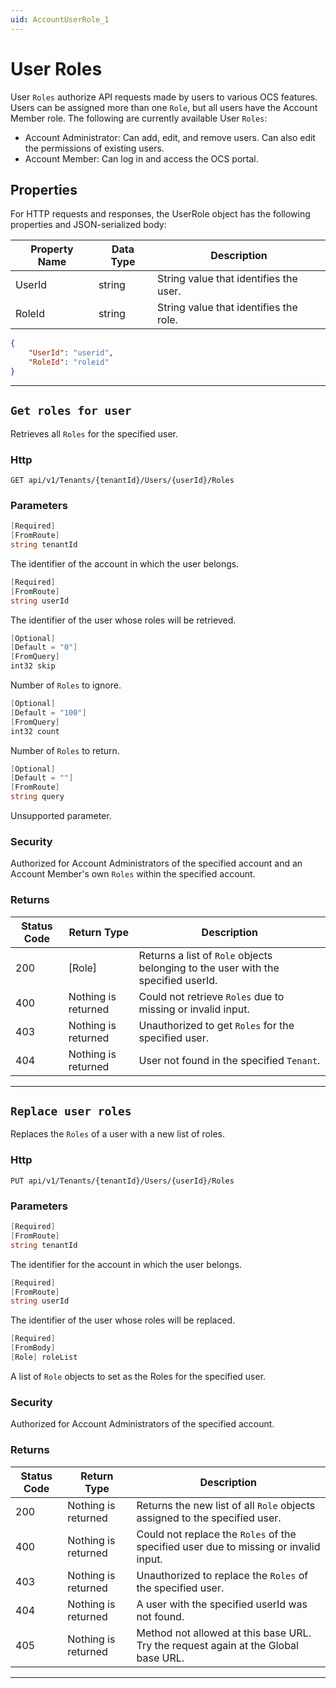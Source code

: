 ```yaml
---
uid: AccountUserRole_1
---
```


# User Roles

User `Roles` authorize API requests made by users to various OCS features. Users can be assigned more than one `Role`,
but all users have the Account Member role. The following are currently available User `Roles`:
- Account Administrator: Can add, edit, and remove users. Can also edit the permissions of existing users.
- Account Member: Can log in and access the OCS portal.


## Properties

For HTTP requests and responses, the UserRole object has the following properties and JSON-serialized body: 

| Property Name | Data Type | Description |
| --- | --- | ---  |
| UserId | string | String value that identifies the user. |
| RoleId | string | String value that identifies the role. |


```json
{
	"UserId": "userid",
	"RoleId": "roleid"
}
```
***

## `Get roles for user`

Retrieves all `Roles` for the specified user.

### Http

`GET api/v1/Tenants/{tenantId}/Users/{userId}/Roles`


### Parameters

```csharp
[Required]
[FromRoute]
string tenantId
```

The identifier of the account in which the user belongs.
```csharp
[Required]
[FromRoute]
string userId
```

The identifier of the user whose roles will be retrieved.
```csharp
[Optional]
[Default = "0"]
[FromQuery]
int32 skip
```

Number of `Roles` to ignore.
```csharp
[Optional]
[Default = "100"]
[FromQuery]
int32 count
```

Number of `Roles` to return.
```csharp
[Optional]
[Default = ""]
[FromRoute]
string query
```

Unsupported parameter.


### Security

Authorized for Account Administrators of the specified account and an Account Member's own `Roles` within the specified account.

### Returns

| Status Code | Return Type | Description |
| --- | --- | ---  |
| 200 | [Role] | Returns a list of `Role` objects belonging to the user with the specified userId. |
| 400 | Nothing is returned | Could not retrieve `Roles` due to missing or invalid input. |
| 403 | Nothing is returned | Unauthorized to get `Roles` for the specified user. |
| 404 | Nothing is returned | User not found in the specified `Tenant`. |


***

## `Replace user roles`

Replaces the `Roles` of a user with a new list of roles.

### Http

`PUT api/v1/Tenants/{tenantId}/Users/{userId}/Roles`


### Parameters

```csharp
[Required]
[FromRoute]
string tenantId
```

The identifier for the account in which the user belongs.
```csharp
[Required]
[FromRoute]
string userId
```

The identifier of the user whose roles will be replaced.
```csharp
[Required]
[FromBody]
[Role] roleList
```

A list of `Role` objects to set as the Roles for the specified user.


### Security

Authorized for Account Administrators of the specified account.

### Returns

| Status Code | Return Type | Description |
| --- | --- | ---  |
| 200 | Nothing is returned | Returns the new list of all `Role` objects assigned to the specified user. |
| 400 | Nothing is returned | Could not replace the `Roles` of the specified user due to missing or invalid input. |
| 403 | Nothing is returned | Unauthorized to replace the `Roles` of the specified user. |
| 404 | Nothing is returned | A user with the specified userId was not found. |
| 405 | Nothing is returned | Method not allowed at this base URL. Try the request again at the Global base URL. |


***

